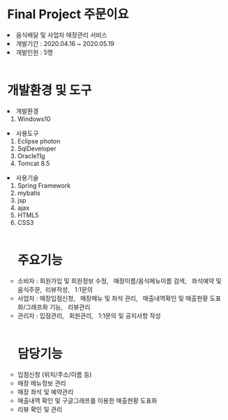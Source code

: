 # Final Project 주문이요


<li type="square">음식배달 및 사업자 매장관리 서비스</li>

<li type="square">개발기간 : 2020.04.16 ~ 2020.05.19</li>

<li type="square">개발인원 : 5명</li>

<br>

# 개발환경 및 도구


<li type="square"> 개발환경
 <ol>
 <li> Windows10 
 </ol>
  </li>
<li type="square"> 사용도구 
 <ol>
  <li> Eclipse photon
  <li> SqlDeveloper
  <li> Oracle11g
  <li>Tomcat 8.5
 </ol>  
  </li>
  
<li type="square"> 사용기술
 <ol>
  <li> Spring Framework
  <li> mybatis
  <li> jsp
  <li> ajax
  <li> HTML5
  <li> CSS3
  </li>

<br>

# 주요기능 

<div>
  
  <li type="circle">소비자 : 회원가입 및 회원정보 수정, &nbsp 매장이름/음식메뉴이름 검색, &nbsp 좌석예약 및 음식주문,&nbsp 리뷰작성, &nbsp 1:1문의 </li>
  
  <li type="circle">사업자 : 매장입점신청, &nbsp 매장메뉴 및 좌석 관리, &nbsp 매출내역확인 및 매출현황 도표화/그래프화 기능, &nbsp  리뷰관리</li>
  
  <li type="circle">관리자 : 입점관리, &nbsp 회원관리, &nbsp 1:1문의 및 공지사항 작성 </li>
  
  </div>
  
  <br>
  
 # 담당기능
 
 
 <li type="circle"> 입점신청 (위치/주소/이름 등)
 <li type="circle"> 매장 메뉴정보 관리
 <li type="circle"> 매장 좌석 및 예약관리
 <li type="circle"> 매출내역 확인 및 구글그래프를 이용한 매출현황 도표화
 <li type="circle"> 리뷰 확인 및 관리




